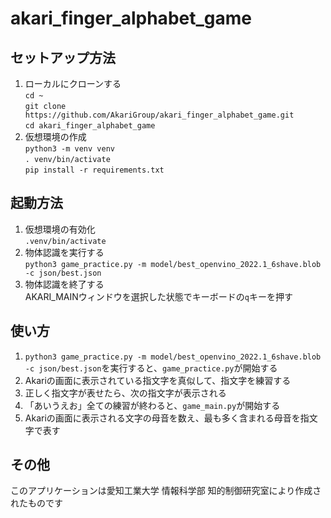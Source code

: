 
# akari_finger_alphabet_game

## セットアップ方法
1. ローカルにクローンする  
   `cd ~`  
   `git clone https://github.com/AkariGroup/akari_finger_alphabet_game.git`  
   `cd akari_finger_alphabet_game`  
2. 仮想環境の作成  
   `python3 -m venv venv`  
   `. venv/bin/activate`  
   `pip install -r requirements.txt`  
## 起動方法  
1. 仮想環境の有効化  
   `.venv/bin/activate`  
2. 物体認識を実行する  
   `python3 game_practice.py -m model/best_openvino_2022.1_6shave.blob -c json/best.json`  
3. 物体認識を終了する  
   AKARI_MAINウィンドウを選択した状態でキーボードの`q`キーを押す  
## 使い方
1. `python3 game_practice.py -m model/best_openvino_2022.1_6shave.blob -c json/best.json`を実行すると、`game_practice.py`が開始する
2. Akariの画面に表示されている指文字を真似して、指文字を練習する
3. 正しく指文字が表せたら、次の指文字が表示される
4. 「あいうえお」全ての練習が終わると、`game_main.py`が開始する
5. Akariの画面に表示される文字の母音を数え、最も多く含まれる母音を指文字で表す
## その他
このアプリケーションは愛知工業大学 情報科学部 知的制御研究室により作成されたものです